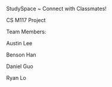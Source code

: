 StudySpace ~ Connect with Classmates!

CS M117 Project

Team Members:

Austin Lee

Benson Han

Daniel Guo

Ryan Lo


